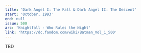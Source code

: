```yaml
---
title: 'Dark Angel I: The Fall & Dark Angel II: The Descent'
start: 'October, 1993'
end: null
issue: 500
arc: 'Knightfall - Who Rules the Night'
link: 'https://dc.fandom.com/wiki/Batman_Vol_1_500'
---
```


TBD
